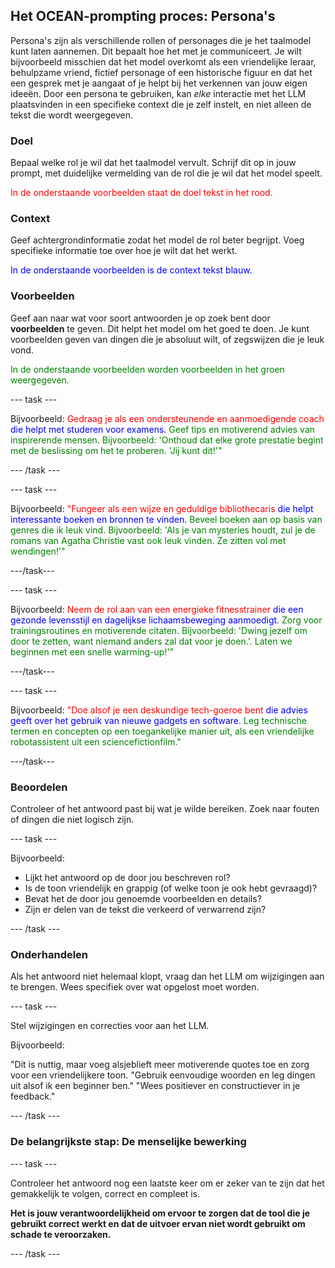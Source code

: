 ## Het OCEAN-prompting proces: Persona's

Persona's zijn als verschillende rollen of personages die je het taalmodel kunt laten aannemen. Dit bepaalt hoe het met je communiceert. Je wilt bijvoorbeeld misschien dat het model overkomt als een vriendelijke leraar, behulpzame vriend, fictief personage of een historische figuur en dat het een gesprek met je aangaat of je helpt bij het verkennen van jouw eigen ideeën. Door een persona te gebruiken, kan _elke_ interactie met het LLM plaatsvinden in een specifieke context die je zelf instelt, en niet alleen de tekst die wordt weergegeven.

### Doel

Bepaal welke rol je wil dat het taalmodel vervult. Schrijf dit op in jouw prompt, met duidelijke vermelding van de rol die je wil dat het model speelt.

<span style="color: red;">In de onderstaande voorbeelden staat de doel tekst in het rood.</span>

### Context

Geef achtergrondinformatie zodat het model de rol beter begrijpt. Voeg specifieke informatie toe over hoe je wilt dat het werkt.

<span style="color: blue;">In de onderstaande voorbeelden is de context tekst blauw.</span>

### Voorbeelden

Geef aan naar wat voor soort antwoorden je op zoek bent door **voorbeelden** te geven. Dit helpt het model om het goed te doen. Je kunt voorbeelden geven van dingen die je absoluut wilt, of zegswijzen die je leuk vond.

<span style="color: green;"> In de onderstaande voorbeelden worden voorbeelden in het groen weergegeven.</span>

\--- task ---

Bijvoorbeeld: <span style="color: red;">Gedraag je als een ondersteunende en aanmoedigende coach</span> <span style="color: blue;"> die helpt met studeren voor examens.</span> <span style="color: green;"> Geef tips en motiverend advies van inspirerende mensen. Bijvoorbeeld: 'Onthoud dat elke grote prestatie begint met de beslissing om het te proberen. 'Jij kunt dit!'"</span>

\--- /task ---

\--- task ---

Bijvoorbeeld: <span style="color: red;">"Fungeer als een wijze en geduldige bibliothecaris</span> <span style="color: blue;"> die helpt interessante boeken en bronnen te vinden.</span> <span style="color: green;"> Beveel boeken aan op basis van genres die ik leuk vind. Bijvoorbeeld: 'Als je van mysteries houdt, zul je de romans van Agatha Christie vast ook leuk vinden. Ze zitten vol met wendingen!'"</span>

\---/task---

\--- task ---

Bijvoorbeeld: <span style="color: red;">Neem de rol aan van een energieke fitnesstrainer</span> <span style="color: blue;"> die een gezonde levensstijl en dagelijkse lichaamsbeweging aanmoedigt.</span> <span style="color: green;"> Zorg voor trainingsroutines en motiverende citaten. Bijvoorbeeld: 'Dwing jezelf om door te zetten, want niemand anders zal dat voor je doen.'. Laten we beginnen met een snelle warming-up!'"</span>

\---/task---

\--- task ---

Bijvoorbeeld: <span style="color: red;">"Doe alsof je een deskundige tech-goeroe bent</span> <span style="color: blue;"> die advies geeft over het gebruik van nieuwe gadgets en software.</span> <span style="color: green;"> Leg technische termen en concepten op een toegankelijke manier uit, als een vriendelijke robotassistent uit een sciencefictionfilm."</span>

\---/task---

### Beoordelen

Controleer of het antwoord past bij wat je wilde bereiken. Zoek naar fouten of dingen die niet logisch zijn.

\--- task ---

Bijvoorbeeld:

- Lijkt het antwoord op de door jou beschreven rol?
- Is de toon vriendelijk en grappig (of welke toon je ook hebt gevraagd)?
- Bevat het de door jou genoemde voorbeelden en details?
- Zijn er delen van de tekst die verkeerd of verwarrend zijn?

\--- /task ---

### Onderhandelen

Als het antwoord niet helemaal klopt, vraag dan het LLM om wijzigingen aan te brengen. Wees specifiek over wat opgelost moet worden.

\--- task ---

Stel wijzigingen en correcties voor aan het LLM.

Bijvoorbeeld:

"Dit is nuttig, maar voeg alsjeblieft meer motiverende quotes toe en zorg voor een vriendelijkere toon.
"Gebruik eenvoudige woorden en leg dingen uit alsof ik een beginner ben."
"Wees positiever en constructiever in je feedback."

\--- /task ---

### De belangrijkste stap: De menselijke bewerking

\--- task ---

Controleer het antwoord nog een laatste keer om er zeker van te zijn dat het gemakkelijk te volgen, correct en compleet is.

**Het is jouw verantwoordelijkheid om ervoor te zorgen dat de tool die je gebruikt correct werkt en dat de uitvoer ervan niet wordt gebruikt om schade te veroorzaken.**

\--- /task ---
